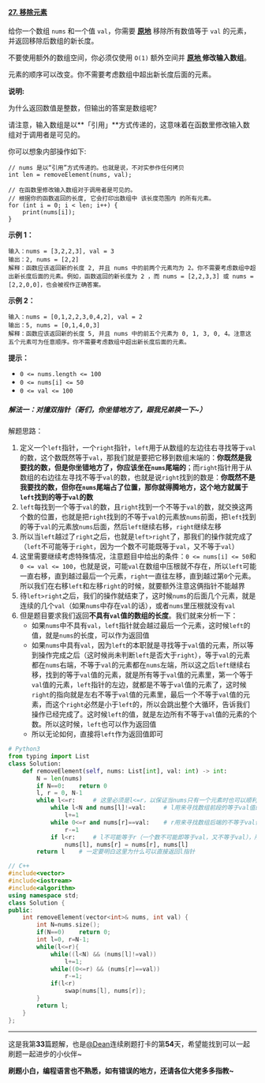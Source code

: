 #### [27. 移除元素](https://leetcode-cn.com/problems/remove-element/)

给你一个数组 `nums` 和一个值 `val`，你需要 **[原地](https://baike.baidu.com/item/原地算法)** 移除所有数值等于 `val` 的元素，并返回移除后数组的新长度。

不要使用额外的数组空间，你必须仅使用 `O(1)` 额外空间并 **[原地 ](https://baike.baidu.com/item/原地算法)修改输入数组**。

元素的顺序可以改变。你不需要考虑数组中超出新长度后面的元素。

 **说明:**

为什么返回数值是整数，但输出的答案是数组呢?

请注意，输入数组是以**「引用」**方式传递的，这意味着在函数里修改输入数组对于调用者是可见的。

你可以想象内部操作如下:

```
// nums 是以“引用”方式传递的。也就是说，不对实参作任何拷贝
int len = removeElement(nums, val);

// 在函数里修改输入数组对于调用者是可见的。
// 根据你的函数返回的长度, 它会打印出数组中 该长度范围内 的所有元素。
for (int i = 0; i < len; i++) {
    print(nums[i]);
}
```

 **示例 1：**

```
输入：nums = [3,2,2,3], val = 3
输出：2, nums = [2,2]
解释：函数应该返回新的长度 2, 并且 nums 中的前两个元素均为 2。你不需要考虑数组中超出新长度后面的元素。例如，函数返回的新长度为 2 ，而 nums = [2,2,3,3] 或 nums = [2,2,0,0]，也会被视作正确答案。
```

**示例 2：**

```
输入：nums = [0,1,2,2,3,0,4,2], val = 2
输出：5, nums = [0,1,4,0,3]
解释：函数应该返回新的长度 5, 并且 nums 中的前五个元素为 0, 1, 3, 0, 4。注意这五个元素可为任意顺序。你不需要考虑数组中超出新长度后面的元素。
```

 **提示：**

- `0 <= nums.length <= 100`
- `0 <= nums[i] <= 50`
- `0 <= val <= 100`

##### 解法一：对撞双指针（哥们，你坐错地方了，跟我兄弟换一下~）

解题思路：

1. 定义一个`left`指针，一个`right`指针，`left`用于从数组的左边往右寻找等于`val`的数，这个数既然等于`val`，那我们就是要把它移到数组末端的：**你既然是我要找的数，但是你坐错地方了，你应该坐在`nums`尾端的**；而`right`指针用于从数组的右边往左寻找不等于`val`的数，也就是说`right`找到的数是：**你既然不是我要找的数，但你在`nums`尾端占了位置，那你就得腾地方，这个地方就属于`left`找到的等于`val`的数**
2. `left`每找到一个等于`val`的数，且`right`找到一个不等于`val`的数，就交换这两个数的位置，也就是把`right`找到的不等于`val`的元素放`nums`前面，把`left`找到的等于`val`的元素放`nums`后面，然后`left`继续右移，`right`继续左移
3. 所以当`left`越过了`right`之后，也就是`left>right`了，那我们的操作就完成了（`left`不可能等于`right`，因为一个数不可能既等于`val`，又不等于`val`）
4. 这里需要继续考虑特殊情况，注意题目中给出的条件：`0 <= nums[i] <= 50`和`0 <= val <= 100`，也就是说，可能`val`在数组中压根就不存在，所以`left`可能一直右移，直到越过最后一个元素，`right`一直往左移，直到越过第`0`个元素。所以我们在右移`left`和左移`right`的时候，就要额外注意这俩指针不能越界
5. 待`left>right`之后，我们的操作就结束了，这时候`nums`的后面几个元素，就是连续的几个`val`（如果`nums`中存在`val`的话），或者`nums`里压根就没有`val`
6. 但是题目要求我们返回**不具有`val`值的数组的长度**。我们就来分析一下：
   - 如果`nums`中不具有`val`，`left`指针就会越过最后一个元素，这时候`left`的值，就是`nums`的长度，可以作为返回值
   - 如果`nums`中具有`val`，因为`left`的本职就是寻找等于`val`值的元素，所以等到操作完成之后（这时候尚未判断`left`是否大于`right`），等于`val`的元素都在`nums`右端，不等于`val`的元素都在`nums`左端，所以这之后`left`继续右移，找到的等于`val`值的元素，就是所有等于`val`值的元素里，第一个等于`val`值的元素，`left`指针的左边，就都是不等于`val`值的元素了，这时候`right`的指向就是左右不等于`val`值的元素里，最后一个不等于`val`值的元素，而这个`right`必然是小于`left`的，所以会跳出整个大循环，告诉我们操作已经完成了。这时候`left`的值，就是左边所有不等于`val`值的元素的个数。所以这时候，`left`也可以作为返回值
   - 所以无论如何，直接将`left`作为返回值即可

```python
# Python3
from typing import List
class Solution:
    def removeElement(self, nums: List[int], val: int) -> int:
        N = len(nums)
        if N==0:    return 0
        l, r = 0, N-1
        while l<=r:     # 这里必须是l<=r，以保证当nums只有一个元素时也可以顺利进入循环
            while l<N and nums[l]!=val:     # l用来寻找数组前段的等于val值的元素
                l+=1
            while 0<=r and nums[r]==val:    # r用来寻找数组后端的不等于val值的元素
                r-=1
            if l<r:     # l不可能等于r（一个数不可能即等于val，又不等于val），所以这里可以这么写
                nums[l], nums[r] = nums[r], nums[l]
        return l    # 一定要明白这里为什么可以直接返回l指针
```

```c++
// C++
#include<vector>
#include<iostream>
#include<algorithm>
using namespace std;
class Solution {
public:
    int removeElement(vector<int>& nums, int val) {
        int N=nums.size();
        if(N==0)    return 0;
        int l=0, r=N-1;
        while(l<=r){
            while((l<N) && (nums[l]!=val))
                l+=1;
            while((0<=r) && (nums[r]==val))
                r-=1;
            if(l<r)
                swap(nums[l], nums[r]);
        }
        return l;
    }
};
```

____

这是我第**33**篇题解，也是[@Dean](https://leetcode-cn.com/u/dean-98543/)连续刷题打卡的第**54**天，希望能找到可以一起刷题一起进步的小伙伴~

**刷题小白，编程语言也不熟悉，如有错误的地方，还请各位大佬多多指教~**

